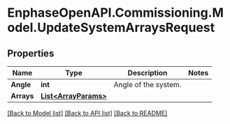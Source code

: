 # EnphaseOpenAPI.Commissioning.Model.UpdateSystemArraysRequest

## Properties

Name | Type | Description | Notes
------------ | ------------- | ------------- | -------------
**Angle** | **int** | Angle of the system. | 
**Arrays** | [**List&lt;ArrayParams&gt;**](ArrayParams.md) |  | 

[[Back to Model list]](../README.md#documentation-for-models) [[Back to API list]](../README.md#documentation-for-api-endpoints) [[Back to README]](../README.md)

